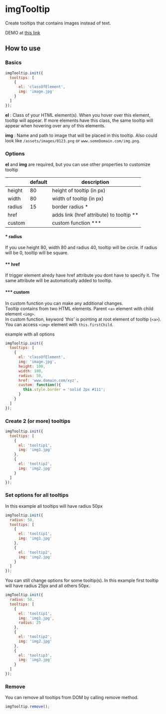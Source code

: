 # imgTooltip
Create tooltips that contains images instead of text.

DEMO at [this link]()

## How to use
### Basics
```javascript
imgTooltip.init({
  tooltips: [
    {
      el: 'classOfElement',
      img: 'image.jpg'
    }
  ]
});
```
**el** : Class of your HTML element(s). When you hover over this element, tooltip will appear. If more elements have this class, the same tooltip will appear when hovering over any of this elements.

**img** : Name and path to image that will be placed in this tooltip. Also could look like `/assets/images/0123.png` or `www.someDomain.com/img.png`.

### Options
**el** and **img** are required, but you can use other properties to customize tooltip

||default|description|
|---|---|---|
|height|80|height of tooltip (in px)|
|width|80|width of tooltip (in px)|
|radius|15|border radius *|
|href||adds link (href attribute) to tooltip \**|
|custom||custom function ***|

#### \* radius
If you use height 80, width 80 and radius 40, tooltip will be circle. If radius will be 0, tooltip will be square.

#### \** href
If trigger element alredy have href attribute you dont have to specify it. The same attribute will be automatically added to tooltip.

#### *** custom
In custom function you can make any additional changes.<br>
Tooltip contains from two HTML elements. Parent `<a>` element with child element `<img>`.<br>
In custom function, keyword *'this'* is pointing at root element of tooltip (`<a>`).<br>
You can access `<img>` element with `this.firstChild`.

example with all options
```javascript
imgTooltip.init({
  tooltips: [
    {
      el: 'classOfElement',
      img: 'image.jpg',
      height: 100,
      width: 100,
      radius: 50,
      href: 'www.domain.com/xyz',
      custom: function(){
        this.style.border = 'solid 2px #111';
      }
    }
  ]
});
```

### Create 2 (or more) tooltips
```javascript
imgTooltip.init({
  tooltips: [
    {
      el: 'tooltip1',
      img: 'img1.jpg'
    },
    {
      el: 'tooltip2',
      img: 'img2.jpg'
    }
  ]
});
```

### Set options for all tooltips
In this example all tooltips will have radius 50px
```javascript
imgTooltip.init({
  radius: 50,
  tooltips: [
    {
      el: 'tooltip1',
      img: 'img1.jpg'
    },
    {
      el: 'tooltip2',
      img: 'img2.jpg'
    }
  ]
});
```

You can still change options for some tooltip(s). In this example first tooltip will have radius 25px and all others 50px.
```javascript
imgTooltip.init({
  radius: 50,
  tooltips: [
    {
      el: 'tooltip1',
      img: 'img1.jpg',
      radius: 25
    },
    {
      el: 'tooltip2',
      img: 'img2.jpg'
    },
    {
      el: 'tooltip3',
      img: 'img3.jpg'
    }
  ]
});
```

### Remove
You can remove all tooltips from DOM by calling remove method.
```javascript
imgTooltip.remove();
```
